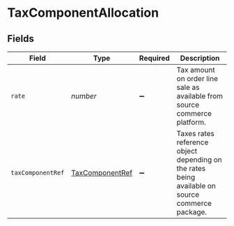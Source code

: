 # TaxComponentAllocation


## Fields

| Field                                                                                           | Type                                                                                            | Required                                                                                        | Description                                                                                     |
| ----------------------------------------------------------------------------------------------- | ----------------------------------------------------------------------------------------------- | ----------------------------------------------------------------------------------------------- | ----------------------------------------------------------------------------------------------- |
| `rate`                                                                                          | *number*                                                                                        | :heavy_minus_sign:                                                                              | Tax amount on order line sale as available from source commerce platform.                       |
| `taxComponentRef`                                                                               | [TaxComponentRef](../../models/shared/taxcomponentref.md)                                       | :heavy_minus_sign:                                                                              | Taxes rates reference object depending on the rates being available on source commerce package. |